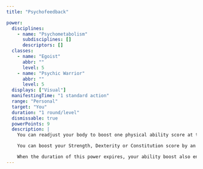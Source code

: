 ```yaml
---
title: "Psychofeedback"

power:
  disciplines:
    - name: "Psychometabolism"
      subdisciplines: []
      descriptors: []
  classes:
    - name: "Egoist"
      abbr: ""
      level: 5
    - name: "Psychic Warrior"
      abbr: ""
      level: 5
  displays: ["Visual"]
  manifestingTime: "1 standard action"
  range: "Personal"
  target: "You"
  duration: "1 round/level"
  dismissable: true
  powerPoints: 9
  description: |
    You can readjust your body to boost one physical ability score at the expense of one or more other scores. Select one ability score you would like to boost, and increase it by the same amount that you decrease one or more other scores. All score decreases are treated as a special form of ability damage, called ability burn, which cannot be magically or psionically healed-it goes away only through natural healing.

    You can boost your Strength, Dexterity or Constitution score by an amount equal to your manifester level (or any lesser amount), assuming you can afford to burn your other ability scores to such an extent.

    When the duration of this power expires, your ability boost also ends, but your ability burn remains until it is healed naturally.
---
```

